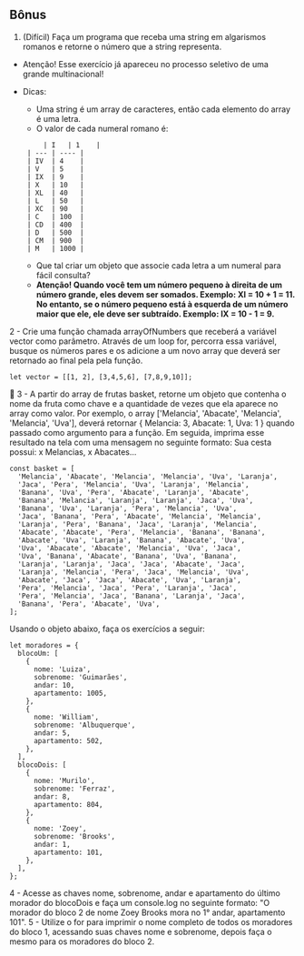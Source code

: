## Bônus

1. (Difícil) Faça um programa que receba uma string em algarismos romanos e retorne o número que a string representa.
  * Atenção! Esse exercício já apareceu no processo seletivo de uma grande multinacional!
  * Dicas:
    * Uma string é um array de caracteres, então cada elemento do array é uma letra.
    * O valor de cada numeral romano é:

    ```
         | I   | 1    |
     | --- | ---- |
     | IV  | 4    |
     | V   | 5    |
     | IX  | 9    |
     | X   | 10   |
     | XL  | 40   |
     | L   | 50   |
     | XC  | 90   |
     | C   | 100  |
     | CD  | 400  |
     | D   | 500  |
     | CM  | 900  |
     | M   | 1000 |
    ```

    * Que tal criar um objeto que associe cada letra a um numeral para fácil consulta?
    * **Atenção! Quando você tem um número pequeno à direita de um número grande, eles devem ser somados. Exemplo: XI = 10 + 1 = 11. No entanto, se o número pequeno está à esquerda de um número maior que ele, ele deve ser subtraído. Exemplo: IX = 10 - 1 = 9.**

2 - Crie uma função chamada arrayOfNumbers que receberá a variável vector como parâmetro. Através de um loop for, percorra essa variável, busque os números pares e os adicione a um novo array que deverá ser retornado ao final pela pela função.
```
let vector = [[1, 2], [3,4,5,6], [7,8,9,10]];
```
🚀 3 - A partir do array de frutas basket, retorne um objeto que contenha o nome da fruta como chave e a quantidade de vezes que ela aparece no array como valor. Por exemplo, o array ['Melancia', 'Abacate', 'Melancia', 'Melancia', 'Uva'], deverá retornar { Melancia: 3, Abacate: 1, Uva: 1 } quando passado como argumento para a função.
Em seguida, imprima esse resultado na tela com uma mensagem no seguinte formato: Sua cesta possui: x Melancias, x Abacates...
```
const basket = [
  'Melancia', 'Abacate', 'Melancia', 'Melancia', 'Uva', 'Laranja',
  'Jaca', 'Pera', 'Melancia', 'Uva', 'Laranja', 'Melancia',
  'Banana', 'Uva', 'Pera', 'Abacate', 'Laranja', 'Abacate',
  'Banana', 'Melancia', 'Laranja', 'Laranja', 'Jaca', 'Uva',
  'Banana', 'Uva', 'Laranja', 'Pera', 'Melancia', 'Uva',
  'Jaca', 'Banana', 'Pera', 'Abacate', 'Melancia', 'Melancia',
  'Laranja', 'Pera', 'Banana', 'Jaca', 'Laranja', 'Melancia',
  'Abacate', 'Abacate', 'Pera', 'Melancia', 'Banana', 'Banana',
  'Abacate', 'Uva', 'Laranja', 'Banana', 'Abacate', 'Uva',
  'Uva', 'Abacate', 'Abacate', 'Melancia', 'Uva', 'Jaca',
  'Uva', 'Banana', 'Abacate', 'Banana', 'Uva', 'Banana',
  'Laranja', 'Laranja', 'Jaca', 'Jaca', 'Abacate', 'Jaca',
  'Laranja', 'Melancia', 'Pera', 'Jaca', 'Melancia', 'Uva',
  'Abacate', 'Jaca', 'Jaca', 'Abacate', 'Uva', 'Laranja',
  'Pera', 'Melancia', 'Jaca', 'Pera', 'Laranja', 'Jaca',
  'Pera', 'Melancia', 'Jaca', 'Banana', 'Laranja', 'Jaca',
  'Banana', 'Pera', 'Abacate', 'Uva',
];
```
Usando o objeto abaixo, faça os exercícios a seguir:
```
let moradores = {
  blocoUm: [
    {
      nome: 'Luiza',
      sobrenome: 'Guimarães',
      andar: 10,
      apartamento: 1005,
    },
    {
      nome: 'William',
      sobrenome: 'Albuquerque',
      andar: 5,
      apartamento: 502,
    },
  ],
  blocoDois: [
    {
      nome: 'Murilo',
      sobrenome: 'Ferraz',
      andar: 8,
      apartamento: 804,
    },
    {
      nome: 'Zoey',
      sobrenome: 'Brooks',
      andar: 1,
      apartamento: 101,
    },
  ],
};
```
4 - Acesse as chaves nome, sobrenome, andar e apartamento do último morador do blocoDois e faça um console.log no seguinte formato: "O morador do bloco 2 de nome Zoey Brooks mora no 1° andar, apartamento 101".
5 - Utilize o for para imprimir o nome completo de todos os moradores do bloco 1, acessando suas chaves nome e sobrenome, depois faça o mesmo para os moradores do bloco 2.